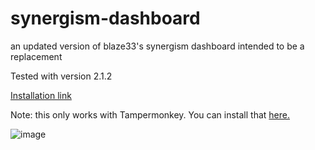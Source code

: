 # synergism-dashboard

an updated version of blaze33's synergism dashboard
intended to be a replacement

Tested with version 2.1.2

<a href="https://github.com/luciscout/synergism-dashboard/raw/main/luluism_dashboard.user.js">Installation link</a>

Note: this only works with Tampermonkey. You can install that <a href="https://www.tampermonkey.net/">here.</a>

![image](https://user-images.githubusercontent.com/77116048/108601853-0dc2fc80-735c-11eb-8e02-a56ea7d00196.png)
